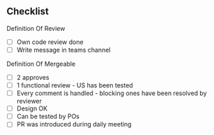 ## Checklist

Definition Of Review

-   [ ] Own code review done
-   [ ] Write message in teams channel

Definition Of Mergeable

-   [ ] 2 approves
-   [ ] 1 functional review - US has been tested
-   [ ] Every comment is handled - blocking ones have been resolved by reviewer
-   [ ] Design OK
-   [ ] Can be tested by POs
-   [ ] PR was introduced during daily meeting
